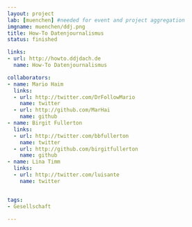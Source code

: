 ```yaml
---
layout: project
lab: [muenchen] #needed for event and project aggregation
imgname: muenchen/ddj.png
title: How-To Datenjournalismus
status: finished

links:
- url: http://howto.ddjdach.de
  name: How-To Datenjournalismus

collaborators:
- name: Mario Haim
  links:
  - url: http://twitter.com/DrFollowMario
    name: twitter
  - url: http://github.com/MarHai
    name: github
- name: Birgit Fullerton
  links:
  - url: http://twitter.com/bbfullerton
    name: twitter
  - url: http://github.com/birgitfullerton
    name: github
- name: Lina Timm
  links:
  - url: http://twitter.com/luisante
    name: twitter


tags:
- Gesellschaft

---
```

